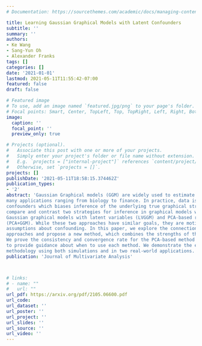 ```yaml
---
# Documentation: https://sourcethemes.com/academic/docs/managing-content/

title: Learning Gaussian Graphical Models with Latent Confounders
subtitle: ''
summary: ''
authors:
- Ke Wang
- Sang-Yun Oh
- Alexander Franks
tags: []
categories: []
date: '2021-01-01'
lastmod: 2021-05-11T11:55:42-07:00
featured: false
draft: false

# Featured image
# To use, add an image named `featured.jpg/png` to your page's folder.
# Focal points: Smart, Center, TopLeft, Top, TopRight, Left, Right, BottomLeft, Bottom, BottomRight.
image:
  caption: ''
  focal_point: ''
  preview_only: true

# Projects (optional).
#   Associate this post with one or more of your projects.
#   Simply enter your project's folder or file name without extension.
#   E.g. `projects = ["internal-project"]` references `content/project/deep-learning/index.md`.
#   Otherwise, set `projects = []`.
projects: []
publishDate: '2021-05-11T18:58:15.374462Z'
publication_types:
- '2'
abstract: 'Gaussian Graphical models (GGM) are widely used to estimate the network structures in
many applications ranging from biology to finance. In practice, data is often corrupted by latent
confounders which biases inference of the underlying true graphical structure. In this paper, we
compare and contrast two strategies for inference in graphical models with latent confounders:
Gaussian graphical models with latent variables (LVGGM) and PCA-based removal of confounding
(PCA+GGM). While these two approaches have similar goals, they are motivated by different
assumptions about confounding. In this paper, we explore the connection between these two
approaches and propose a new method, which combines the strengths of these two approaches.
We prove the consistency and convergence rate for the PCA-based method and use these results
to provide guidance about when to use each method. We demonstrate the effectiveness of our
methodology using both simulations and in two real-world applications.'
publication: 'Journal of Multivariate Analysis'



# links:
# - name: ""
#   url: ""
url_pdf: https://arxiv.org/pdf/2105.06600.pdf
url_code: 
url_dataset: ''
url_poster: ''
url_project: ''
url_slides: ''
url_source: ''
url_video: ''
---
```

